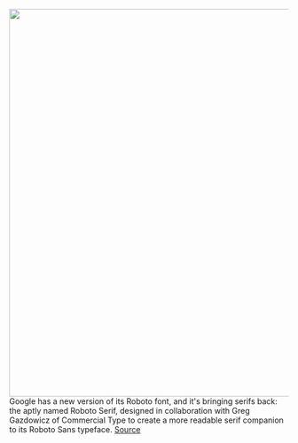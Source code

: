 <img src='https://cdn.vox-cdn.com/thumbor/arH1UTgOx54_9GF7zXvSDiOiLl4=/0x0:1064x665/1200x800/filters:focal(447x248:617x418)/cdn.vox-cdn.com/uploads/chorus_image/image/70526406/unnamed__1_.0.png' width='700px' /><br/>
Google has a new version of its Roboto font, and it's bringing serifs back: the aptly named Roboto Serif, designed in collaboration with Greg Gazdowicz of Commercial Type to create a more readable serif companion to its Roboto Sans typeface.
<a href='https://www.theverge.com/2022/2/18/22940753/google-roboto-serif-font-typeface-design-easier-reading-retro'> Source <a/>